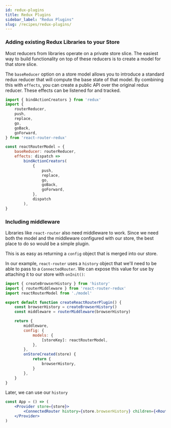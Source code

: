 ```yaml
---
id: redux-plugins
title: Redux Plugins
sidebar_label: "Redux Plugins"
slug: /recipes/redux-plugins/
---
```


### Adding existing Redux Libraries to your Store

Most reducers from libraries operate on a private store slice. The easiest way to build functionality on top of these reducers is to create a model for that store slice.

The `baseReducer` option on a store model allows you to introduce a standard redux reducer that will compute the base state of that model. By combining this with `effects`, you can create a public API over the original redux reducer. These effects can be listened for and tracked.

```js
import { bindActionCreators } from 'redux'
import {
	routerReducer,
	push,
	replace,
	go,
	goBack,
	goForward,
} from 'react-router-redux'

const reactRouterModel = {
	baseReducer: routerReducer,
	effects: dispatch =>
		bindActionCreators(
			{
				push,
				replace,
				go,
				goBack,
				goForward,
			},
			dispatch
		),
}
```

###  Including middleware

Libraries like `react-router` also need middleware to work. Since we need both the model and the middleware configured with our store, the best place to do so would be a simple plugin.

This is as easy as returning a `config` object that is merged into our store.

In our example, `react-router` uses a `history` object that we'll need to be able to pass to a `ConnectedRouter`. We can expose this value for use by attaching it to our store with `onInit()`:

```js
import { createBrowserHistory } from 'history'
import { routerMiddleware } from 'react-router-redux'
import reactRouterModel from './model'

export default function createReactRouterPlugin() {
	const browserHistory = createBrowserHistory()
	const middleware = routerMiddleware(browserHistory)

	return {
		middleware,
		config: {
			models: {
				[storeKey]: reactRouterModel,
			},
		},
		onStoreCreated(store) {
			return {
				browserHistory,
			}
		},
	}
}
```

Later, we can use our `history`

```jsx
const App = () => (
	<Provider store={store}>
		<ConnectedRouter history={store.browserHistory} children={<Routes />} />
	</Provider>
)
```